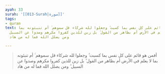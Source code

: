 ```yaml
---
ayah: 33
surah: '[[013-Surah|سورة]]'
tags:
- quran
text: أفمن هو قائم على كل نفس بما كسبت ۗ وجعلوا لله شركاء قل سموهم ۚ أم تنبئونه بما
  لا يعلم في الأرض أم بظاهر من القول ۗ بل زين للذين كفروا مكرهم وصدوا عن السبيل ۗ
  ومن يضلل الله فما له من هاد

---
```

> أفمن هو قائم على كل نفس بما كسبت ۗ وجعلوا لله شركاء قل سموهم ۚ أم تنبئونه بما لا يعلم في الأرض أم بظاهر من القول ۗ بل زين للذين كفروا مكرهم وصدوا عن السبيل ۗ ومن يضلل الله فما له من هاد
